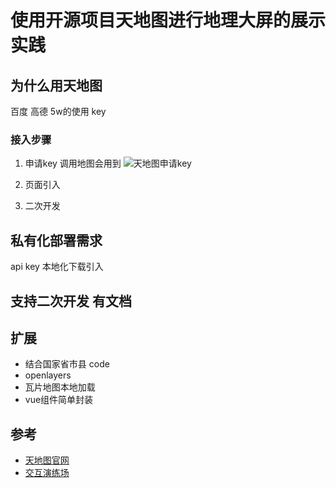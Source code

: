 # 使用开源项目天地图进行地理大屏的展示实践


## 为什么用天地图 

百度 高德 5w的使用 key

### 接入步骤
1. 申请key 调用地图会用到
![天地图申请key](/tianditu-console-map.png)

2. 页面引入


3. 二次开发


## 私有化部署需求
api key 
本地化下载引入


## 支持二次开发 有文档


## 扩展
* 结合国家省市县 code
* openlayers
* 瓦片地图本地加载
* vue组件简单封装

## 参考
* [天地图官网](http://lbs.tianditu.gov.cn/home.html)
* [交互演练场](http://lbs.tianditu.gov.cn/api/js4.0/examples.html)